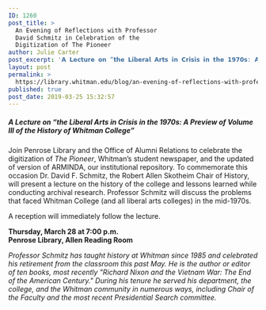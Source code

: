 ```yaml
---
ID: 1260
post_title: >
  An Evening of Reflections with Professor
  David Schmitz in Celebration of the
  Digitization of The Pioneer
author: Julie Carter
post_excerpt: '𝗔 𝗟𝗲𝗰𝘁𝘂𝗿𝗲 𝗼𝗻 “𝘁𝗵𝗲 𝗟𝗶𝗯𝗲𝗿𝗮𝗹 𝗔𝗿𝘁𝘀 𝗶𝗻 𝗖𝗿𝗶𝘀𝗶𝘀 𝗶𝗻 𝘁𝗵𝗲 𝟭𝟵𝟳𝟬𝘀: 𝗔 𝗣𝗿𝗲𝘃𝗶𝗲𝘄 𝗼𝗳 𝗩𝗼𝗹𝘂𝗺𝗲 𝗜𝗜𝗜 𝗼𝗳 𝘁𝗵𝗲 𝗛𝗶𝘀𝘁𝗼𝗿𝘆 𝗼𝗳 𝗪𝗵𝗶𝘁𝗺𝗮𝗻 𝗖𝗼𝗹𝗹𝗲𝗴𝗲”. 𝗧𝗵𝘂𝗿𝘀𝗱𝗮𝘆, 𝗠𝗮𝗿. 𝟮𝟴 𝗮𝘁 𝟳 𝗽.𝗺. 𝗮𝘁 𝗔𝗹𝗹𝗲𝗻 𝗥𝗲𝗮𝗱𝗶𝗻𝗴 𝗥𝗼𝗼𝗺, 𝗣𝗲𝗻𝗿𝗼𝘀𝗲 𝗟𝗶𝗯𝗿𝗮𝗿𝘆.'
layout: post
permalink: >
  https://library.whitman.edu/blog/an-evening-of-reflections-with-professor-david-schmitz/
published: true
post_date: 2019-03-25 15:32:57
---
```

<h5>A Lecture on “the Liberal Arts in Crisis in the 1970s: A Preview of Volume III of the History of Whitman College”</h5>
<p>Join Penrose Library and the Office of Alumni Relations to celebrate the digitization of <em>The Pioneer</em>, Whitman’s student newspaper, and the updated of version of ARMINDA, our institutional repository. To commemorate this occasion Dr. David F. Schmitz, the Robert Allen Skotheim Chair of History, will present a lecture on the history of the college and lessons learned while conducting archival research. Professor Schmitz will discuss the problems that faced Whitman College (and all liberal arts colleges) in the mid-1970s.</p>
<p>A reception will immediately follow the lecture.</p>
<p><strong>Thursday, March 28 at 7:00 p.m.</strong><br><strong>Penrose Library, Allen Reading Room</strong></p>
<p><em>Professor Schmitz has taught history at Whitman since 1985 and celebrated his retirement from the classroom this past May. He is the author or editor of ten books, most recently "Richard Nixon and the Vietnam War: The End of the American Century." During his tenure he served his department, the college, and the Whitman community in numerous ways, including Chair of the Faculty and the most recent Presidential Search committee.</em></p>

<!-- wp:image {"id":1265} -->
<figure class="wp-block-image"><img src="https://library.whitman.edu/blog/wp-content/uploads/sites/4/2019/03/Schmitz-poster-791x1024.png" alt="" class="wp-image-1265"/></figure>
<!-- /wp:image -->